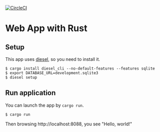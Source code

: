 [![CircleCI](https://circleci.com/gh/sinsoku/rust_web.svg?style=svg&circle-token=f2d7ec9fce88998e3c6b551184ef8c4ab2b7ab8d)](https://circleci.com/gh/sinsoku/rust_web)

# Web App with Rust

## Setup

This app uses [diesel](https://diesel.rs/), so you need to install it.

```console
$ cargo install diesel_cli --no-default-features --features sqlite
$ export DATABASE_URL=development.sqlite3
$ diesel setup
```

## Run application

You can launch the app by `cargo run`.

```console
$ cargo run
```

Then browsing http://localhost:8088, you see "Hello, world!"
